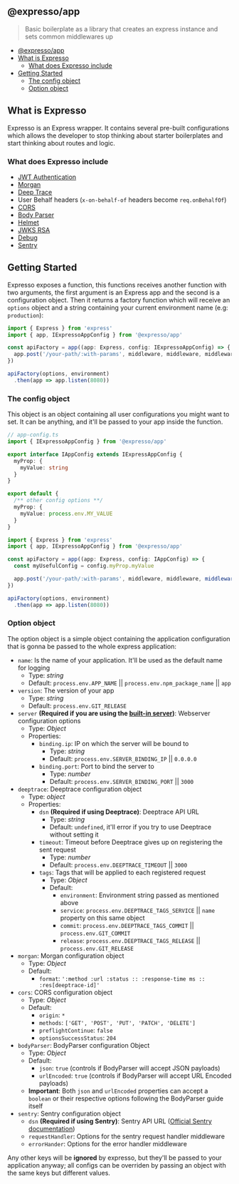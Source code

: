 @expresso/app
---

> Basic boilerplate as a library that creates an express instance and sets common middlewares up

- [@expresso/app](#expressoapp)
- [What is Expresso](#what-is-expresso)
  - [What does Expresso include](#what-does-expresso-include)
- [Getting Started](#getting-started)
  - [The config object](#the-config-object)
  - [Option object](#option-object)

## What is Expresso

Expresso is an Express wrapper. It contains several pre-built configurations which allows the developer to stop thinking about starter boilerplates and start thinking about routes and logic.

### What does Expresso include

- [JWT Authentication](https://github.com/auth0/express-jwt#readme)
- [Morgan](https://www.npmjs.com/package/morgan)
- [Deep Trace](https://github.com/deep-trace/nodejs-plugins/tree/master/packages/deeptrace-express)
- User Behalf headers (`x-on-behalf-of` headers become `req.onBehalfOf`)
- [CORS](https://github.com/expressjs/cors#readme)
- [Body Parser](https://www.npmjs.com/package/body-parser)
- [Helmet](https://helmetjs.github.io/)
- [JWKS RSA](https://github.com/auth0/node-jwks-rsa)
- [Debug](https://github.com/visionmedia/debug)
- [Sentry](https://sentry.io)

## Getting Started

Expresso exposes a function, this functions receives another function with two arguments, the first argument is an Express app and the second is a configuration object. Then it returns a factory function which will receive an `options` object and a string containing your current environment name (e.g: `production`):

```ts
import { Express } from 'express'
import { app, IExpressoAppConfig } from '@expresso/app'

const apiFactory = app((app: Express, config: IExpressoAppConfig) => {
  app.post('/your-path/:with-params', middleware, middleware, middleware)
})

apiFactory(options, environment)
  .then(app => app.listen(8080))
```

### The config object

This object is an object containing all user configurations you might want to set. It can be anything, and it'll be passed to your app inside the function.

```ts
// app-config.ts
import { IExpressoAppConfig } from '@expresso/app'

export interface IAppConfig extends IExpressAppConfig {
  myProp: {
    myValue: string
  }
}

export default {
  /** other config options **/
  myProp: {
    myValue: process.env.MY_VALUE
  }
}
```

```ts
import { Express } from 'express'
import { app, IExpressoAppConfig } from '@expresso/app'

const apiFactory = app((app: Express, config: IAppConfig) => {
  const myUsefulConfig = config.myProp.myValue

  app.post('/your-path/:with-params', middleware, middleware, middleware(myUsefulConfig))
})

apiFactory(options, environment)
  .then(app => app.listen(8080))
```

### Option object

The option object is a simple object containing the application configuration that is gonna be passed to the whole express application:

- `name`: Is the name of your application. It'll be used as the default name for logging
  - Type: *string*
  - Default: `process.env.APP_NAME` || `process.env.npm_package_name` || `app`
- `version`: The version of your app
  - Type: *string*
  - Default: `process.env.GIT_RELEASE`
- `server` **(Required if you are using the [built-in server](#built-in-server))**: Webserver configuration options
  - Type: *Object*
  - Properties:
    - `binding.ip`: IP on which the server will be bound to
      - Type: *string*
      - Default: `process.env.SERVER_BINDING_IP` || `0.0.0.0`
    - `binding.port`: Port to bind the server to
      - Type: *number*
      - Default: `process.env.SERVER_BINDING_PORT` || `3000`
- `deeptrace`: Deeptrace configuration object
  - Type: *object*
  - Properties:
    - `dsn` **(Required if using Deeptrace)**: Deeptrace API URL
      - Type: *string*
      - Default: `undefined`, it'll error if you try to use Deeptrace without setting it
    - `timeout`: Timeout before Deeptrace gives up on registering the sent request
      - Type: *number*
      - Default: `process.env.DEEPTRACE_TIMEOUT` || `3000`
    - `tags`: Tags that will be applied to each registered request
      - Type: *Object*
      - Default:
        - `environment`: Environment string passed as mentioned above
        - `service`: `process.env.DEEPTRACE_TAGS_SERVICE` || `name` property on this same object
        - `commit`: `process.env.DEEPTRACE_TAGS_COMMIT` || `process.env.GIT_COMMIT`
        - `release`: `process.env.DEEPTRACE_TAGS_RELEASE` || `process.env.GIT_RELEASE`
- `morgan`: Morgan configuration object
  - Type: *Object*
  - Default:
    - `format`: `':method :url :status :: :response-time ms :: :res[deeptrace-id]'`
- `cors`: CORS configuration object
  - Type: *Object*
  - Default:
    - `origin`: `*`
    - `methods`: `['GET', 'POST', 'PUT', 'PATCH', 'DELETE']`
    - `preflightContinue`: `false`
    - `optionsSuccessStatus`: `204`
- `bodyParser`: BodyParser configuration Object
  - Type: *Object*
  - Default:
    - `json`: `true` (controls if BodyParser will accept JSON payloads)
    - `urlEncoded`: `true` (controls if BodyParser will accept URL Encoded payloads)
  - **Important**: Both `json` and `urlEncoded` properties can accept a `boolean` or their respective options following the BodyParser guide itself
- `sentry`: Sentry configuration object
  - `dsn` **(Required if using Sentry)**: Sentry API URL ([Official Sentry documentation](https://docs.sentry.io/platforms/node/express/))
  - `requestHandler`: Options for the sentry request handler middleware
  - `errorHander`: Options for the error handler middleware

Any other keys will be **ignored** by expresso, but they'll be passed to your application anyway; all configs can be overriden by passing an object with the same keys but different values.

